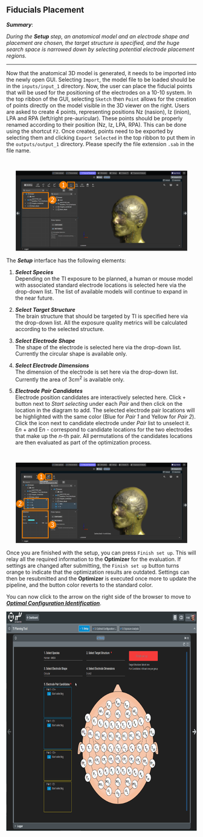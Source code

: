 ## Fiducials Placement

**_Summary_**: 

_During the **Setup** step, an anatomical model and an electrode shape and placement are chosen, the target structure is specified, and the huge search space is narrowed down by selecting potential electrode placement regions._

----

Now that the anatomical 3D model is generated, it needs to be imported into the newly open GUI. Selecting ```Import```, the model file to be loaded should be in the ```inputs/input_1``` directory. Now, the user can place the fiducial points that will be used for the positioning of the electrodes on a 10-10 system. In the top ribbon of the GUI, selecting ```Sketch``` then ```Point``` allows for the creation of points directly on the model visible in the 3D viewer on the right. Users are asked to create 4 points, representing positions Nz (nasion), Iz (inion), LPA and RPA (left/right pre-auricular). These points should be properly renamed according to their position (Nz, Iz, LPA, RPA). This can be done using the shortcut ```F2```. Once created, points need to be exported by selecting them and clicking ```Export Selected``` in the top ribbon to put them in the ```outputs/output_1``` directory. Please specify the file extension ```.sab``` in the file name.

<br>
<p align="center">
  <img width="90%" src="../../assets/quickguide/fiducial_placement_1.png">
</p>

The **_Setup_** interface has the following elements:

1. **_Select Species_** <br/>
   Depending on the TI exposure to be planned, a human or mouse model with associated standard electrode locations is selected here via the drop-down list. The list of available models will continue to expand in the near future.

2. **_Select Target Structure_** <br/>
   The brain structure that should be targeted by TI is specified here via the drop-down list. All the exposure quality metrics will be calculated according to the selected structure. 

3. **_Select Electrode Shape_** <br/>
   The shape of the electrode is selected here via the drop-down list. Currently the circular shape is available only.
   
4. **_Select Electrode Dimensions_** <br/>
   The dimension of the electrode is set here via the drop-down list. Currently the area of 3cm<sup>2</sup> is available only.
   
5. **_Electrode Pair Candidates_** <br/>
   Electrode position candidates are interactively selected here. Click ```+``` button next to _Start selecting_ under each _Pair_ and then click on the location in the diagram to add. The selected electrode pair locations will be highlighted with the same color (Blue for _Pair 1_ and Yellow for _Pair 2_). Click the icon next to candidate electrode under _Pair_ list to unselect it. E*n* + and E*n* - correspond to candidate locations for the two electrodes that make up the *n*-th pair. All permutations of the candidates locations are then evaluated as part of the optimization process.

<br>
<p align="center">
  <img width="90%" src="../../assets/quickguide/fiducial_placement_2.png">
</p>


Once you are finished with the setup, you can press ```Finish set up```. This will relay all the required information to the **Optimizer** for the evaluation. If settings are changed after submitting, the ```Finish set up``` button turns orange to indicate that the optimization results are outdated. Settings can then be resubmitted and the **Optimizer** is executed once more to update the pipeline, and the button color reverts to the standard color.

You can now click to the arrow on the right side of the browser to move to [**_Optimal Configuration Identification_**](/docs/services/post_processing.md).

<p align="center">
   <img src="../../assets/quickguide/electrode_selector.gif" width="740" height="578" />
</p>